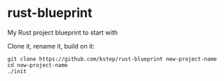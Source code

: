 # rust-blueprint
My Rust project blueprint to start with

Clone it, rename it, build on it:

```
git clone https://github.com/kstep/rust-blueprint new-project-name
cd new-project-name
./init
```
